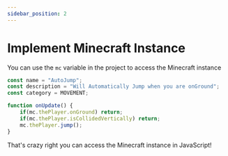 ```yaml
---
sidebar_position: 2
---
```


# Implement Minecraft Instance

You can use the `mc` variable in the project to access the Minecraft instance

```js
const name = "AutoJump";
const description = "Will Automatically Jump when you are onGround";
const category = MOVEMENT;

function onUpdate() {
    if(mc.thePlayer.onGround) return;
    if(mc.thePlayer.isCollidedVertically) return;
    mc.thePlayer.jump();
}
```

That's crazy right you can access the Minecraft instance in JavaScript!